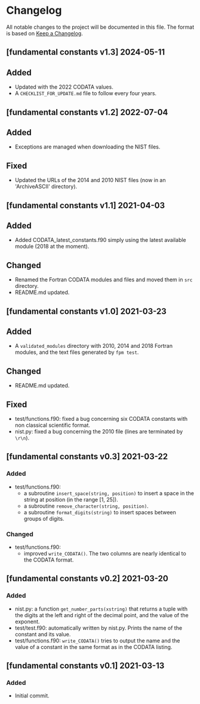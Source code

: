 # Changelog
All notable changes to the project will be documented in this file.
The format is based on [Keep a Changelog](https://keepachangelog.com/en/1.1.0/).

## [fundamental constants v1.3] 2024-05-11

## Added
- Updated with the 2022 CODATA values.
- A `CHECKLIST_FOR_UPDATE.md` file to follow every four years.


## [fundamental constants v1.2] 2022-07-04

## Added
- Exceptions are managed when downloading the NIST files.

## Fixed
- Updated the URLs of the 2014 and 2010 NIST files (now in an 'ArchiveASCII' directory).


## [fundamental constants v1.1] 2021-04-03

## Added
- Added CODATA_latest_constants.f90 simply using the latest available module (2018 at the moment).

## Changed
- Renamed the Fortran CODATA modules and files and moved them in `src` directory.
- README.md updated.


## [fundamental constants v1.0] 2021-03-23

## Added
- A `validated_modules` directory with 2010, 2014 and 2018 Fortran modules, and the text files generated by `fpm test`.

## Changed
- README.md updated.

## Fixed
- test/functions.f90: fixed a bug concerning six CODATA constants with non classical scientific format.
- nist.py: fixed a bug concerning the 2010 file (lines are terminated by `\r\n`).


## [fundamental constants v0.3] 2021-03-22

### Added
- test/functions.f90:
    - a subroutine `insert_space(string, position)` to insert a space in the string at position (in the range [1, 25]).
    - a subroutine `remove_character(string, position)`.
    - a subroutine `format_digits(string)` to insert spaces between groups of digits.

### Changed
- test/functions.f90:
    - improved `write_CODATA()`. The two columns are nearly identical to the CODATA format.

    
## [fundamental constants v0.2] 2021-03-20

### Added
- nist.py: a function `get_number_parts(xstring)` that returns a tuple with the digits at the left and right of the decimal point, and the value of the exponent.
- test/test.f90: automatically written by nist.py. Prints the name of the constant and its value.
- test/functions.f90: `write_CODATA()` tries to output the name and the value of a constant in the same format as in the CODATA listing.


## [fundamental constants v0.1] 2021-03-13

### Added
- Initial commit.
